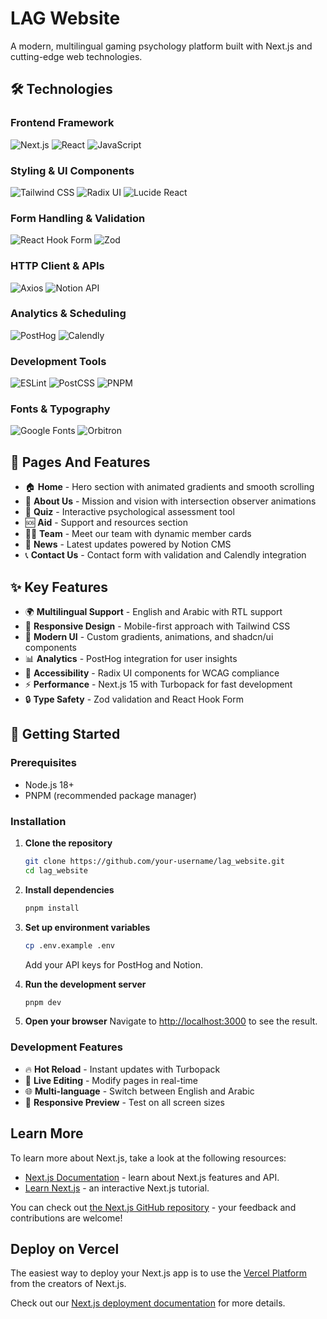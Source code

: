 # LAG Website

A modern, multilingual gaming psychology platform built with Next.js and cutting-edge web technologies.

## 🛠️ Technologies

### Frontend Framework
![Next.js](https://img.shields.io/badge/Next.js-15.3.4-black?style=for-the-badge&logo=next.js&logoColor=white)
![React](https://img.shields.io/badge/React-19.0.0-61DAFB?style=for-the-badge&logo=react&logoColor=black)
![JavaScript](https://img.shields.io/badge/JavaScript-ES2023-F7DF1E?style=for-the-badge&logo=javascript&logoColor=black)

### Styling & UI Components
![Tailwind CSS](https://img.shields.io/badge/Tailwind_CSS-4.0-38B2AC?style=for-the-badge&logo=tailwind-css&logoColor=white)
![Radix UI](https://img.shields.io/badge/shadcnui-Components-161618?style=for-the-badge&logo=shadcnui&logoColor=white)
![Lucide React](https://img.shields.io/badge/Lucide-Icons-F56565?style=for-the-badge&logo=lucide&logoColor=white)

### Form Handling & Validation
![React Hook Form](https://img.shields.io/badge/React_Hook_Form-7.60.0-EC5990?style=for-the-badge&logo=reacthookform&logoColor=white)
![Zod](https://img.shields.io/badge/Zod-Schema_Validation-3E67B1?style=for-the-badge&logo=zod&logoColor=white)

### HTTP Client & APIs
![Axios](https://img.shields.io/badge/Axios-HTTP_Client-5A29E4?style=for-the-badge&logo=axios&logoColor=white)
![Notion API](https://img.shields.io/badge/Notion-API-000000?style=for-the-badge&logo=notion&logoColor=white)

### Analytics & Scheduling
![PostHog](https://img.shields.io/badge/PostHog-Analytics-1d4aff?style=for-the-badge)
![Calendly](https://img.shields.io/badge/Calendly-Scheduling-006BFF?style=for-the-badge&logo=calendly&logoColor=white)

### Development Tools
![ESLint](https://img.shields.io/badge/ESLint-Linting-4B32C3?style=for-the-badge&logo=eslint&logoColor=white)
![PostCSS](https://img.shields.io/badge/PostCSS-Processing-DD3A0A?style=for-the-badge&logo=postcss&logoColor=white)
![PNPM](https://img.shields.io/badge/PNPM-Package_Manager-F69220?style=for-the-badge&logo=pnpm&logoColor=white)

### Fonts & Typography
![Google Fonts](https://img.shields.io/badge/Google_Fonts-Typography-4285F4?style=for-the-badge&logo=google-fonts&logoColor=white)
![Orbitron](https://img.shields.io/badge/Orbitron-Display_Font-FF6B6B?style=for-the-badge)

## 📱 Pages And Features

- 🏠 **Home** - Hero section with animated gradients and smooth scrolling
- 👥 **About Us** - Mission and vision with intersection observer animations  
- 🧠 **Quiz** - Interactive psychological assessment tool
- 🆘 **Aid** - Support and resources section
- 👨‍💼 **Team** - Meet our team with dynamic member cards
- 📰 **News** - Latest updates powered by Notion CMS
- 📞 **Contact Us** - Contact form with validation and Calendly integration

## ✨ Key Features

- 🌍 **Multilingual Support** - English and Arabic with RTL support
- 📱 **Responsive Design** - Mobile-first approach with Tailwind CSS
- 🎨 **Modern UI** - Custom gradients, animations, and shadcn/ui components
- 📊 **Analytics** - PostHog integration for user insights
- 🎯 **Accessibility** - Radix UI components for WCAG compliance
- ⚡ **Performance** - Next.js 15 with Turbopack for fast development
- 🔒 **Type Safety** - Zod validation and React Hook Form


## 🚀 Getting Started

### Prerequisites
- Node.js 18+ 
- PNPM (recommended package manager)

### Installation

1. **Clone the repository**
   ```bash
   git clone https://github.com/your-username/lag_website.git
   cd lag_website
   ```

2. **Install dependencies**
   ```bash
   pnpm install
   ```

3. **Set up environment variables**
   ```bash
   cp .env.example .env
   ```
   Add your API keys for PostHog and Notion.

4. **Run the development server**
   ```bash
   pnpm dev
   ```

5. **Open your browser**
   Navigate to [http://localhost:3000](http://localhost:3000) to see the result.

### Development Features
- 🔥 **Hot Reload** - Instant updates with Turbopack
- 🎨 **Live Editing** - Modify pages in real-time
- 🌐 **Multi-language** - Switch between English and Arabic
- 📱 **Responsive Preview** - Test on all screen sizes

## Learn More

To learn more about Next.js, take a look at the following resources:

- [Next.js Documentation](https://nextjs.org/docs) - learn about Next.js features and API.
- [Learn Next.js](https://nextjs.org/learn) - an interactive Next.js tutorial.

You can check out [the Next.js GitHub repository](https://github.com/vercel/next.js) - your feedback and contributions are welcome!

## Deploy on Vercel

The easiest way to deploy your Next.js app is to use the [Vercel Platform](https://vercel.com/new?utm_medium=default-template&filter=next.js&utm_source=create-next-app&utm_campaign=create-next-app-readme) from the creators of Next.js.

Check out our [Next.js deployment documentation](https://nextjs.org/docs/app/building-your-application/deploying) for more details.
